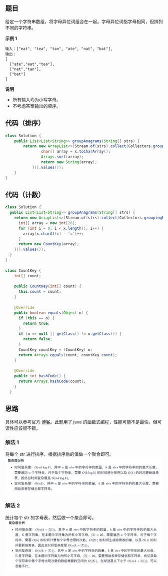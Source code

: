 ## 题目
给定一个字符串数组，将字母异位词组合在一起。字母异位词指字母相同，但排列不同的字符串。

**示例 1**
```
输入：["eat", "tea", "tan", "ate", "nat", "bat"],
输出：
[
  ["ate","eat","tea"],
  ["nat","tan"],
  ["bat"]
]
```

**说明**
* 所有输入均为小写字母。
* 不考虑答案输出的顺序。

## 代码（排序）
```Java
class Solution {
    public List<List<String>> groupAnagrams(String[] strs) {
        return new ArrayList<>(Stream.of(strs).collect(Collectors.groupingBy(x -> {
                char[] array = x.toCharArray();
                Arrays.sort(array);
                return new String(array);
            })).values());
    }
}
```

## 代码（计数）
```Java
class Solution {
  public List<List<String>> groupAnagrams(String[] strs) {
    return new ArrayList<>(Stream.of(strs).collect(Collectors.groupingBy(x -> {
      int[] array = new int[26];
      for (int i = 0; i < x.length(); i++) {
        array[x.charAt(i) - 'a']++;
      }
      return new CountKey(array);
    })).values());
  }
}

class CountKey {
    int[] count;

    public CountKey(int[] count) {
      this.count = count;
    }

    @Override
    public boolean equals(Object o) {
      if (this == o) {
        return true;
      }
      if (o == null || getClass() != o.getClass()) {
        return false;
      }
      CountKey countKey = (CountKey) o;
      return Arrays.equals(count, countKey.count);
    }

    @Override
    public int hashCode() {
      return Arrays.hashCode(count);
    }
  }
```

## 思路

具体可以参考官方 [博客](https://leetcode-cn.com/problems/group-anagrams/solution/zi-mu-yi-wei-ci-fen-zu-by-leetcode-solut-gyoc/)。此题用了 java 的函数式编程，性能可能不是最快，但可读性应该很不错。

### 解法 1
将每个 str 进行排序，根据排序后的值做一个聚合即可。
![](static/49_1.png)

### 解法 2
统计每个 str 的字母表，然后做一个聚合即可。
![](static/49_2.png)